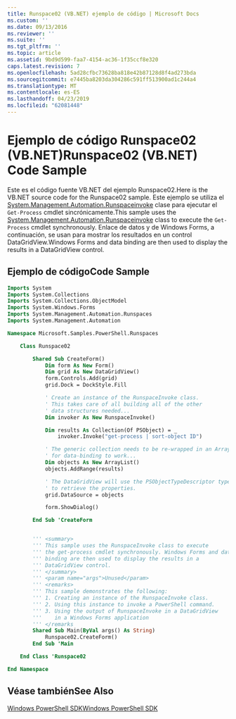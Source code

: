 ```yaml
---
title: Runspace02 (VB.NET) ejemplo de código | Microsoft Docs
ms.custom: ''
ms.date: 09/13/2016
ms.reviewer: ''
ms.suite: ''
ms.tgt_pltfrm: ''
ms.topic: article
ms.assetid: 9bd9d599-faa7-4154-ac36-1f35ccf8e320
caps.latest.revision: 7
ms.openlocfilehash: 5ad28cfbc73628ba818e42b87128d8f4ad273bda
ms.sourcegitcommit: e7445ba8203da304286c591ff513900ad1c244a4
ms.translationtype: MT
ms.contentlocale: es-ES
ms.lasthandoff: 04/23/2019
ms.locfileid: "62081448"
---
```

# <a name="runspace02-vbnet-code-sample"></a><span data-ttu-id="c0ccc-102">Ejemplo de código Runspace02 (VB.NET)</span><span class="sxs-lookup"><span data-stu-id="c0ccc-102">Runspace02 (VB.NET) Code Sample</span></span>

<span data-ttu-id="c0ccc-103">Este es el código fuente VB.NET del ejemplo Runspace02.</span><span class="sxs-lookup"><span data-stu-id="c0ccc-103">Here is the VB.NET source code for the Runspace02 sample.</span></span> <span data-ttu-id="c0ccc-104">Este ejemplo se utiliza el [System.Management.Automation.Runspaceinvoke](/dotnet/api/System.Management.Automation.RunspaceInvoke) clase para ejecutar el `Get-Process` cmdlet sincrónicamente.</span><span class="sxs-lookup"><span data-stu-id="c0ccc-104">This sample uses the [System.Management.Automation.Runspaceinvoke](/dotnet/api/System.Management.Automation.RunspaceInvoke) class to execute the `Get-Process` cmdlet synchronously.</span></span> <span data-ttu-id="c0ccc-105">Enlace de datos y de Windows Forms, a continuación, se usan para mostrar los resultados en un control DataGridView.</span><span class="sxs-lookup"><span data-stu-id="c0ccc-105">Windows Forms and data binding are then used to display the results in a DataGridView control.</span></span>

## <a name="code-sample"></a><span data-ttu-id="c0ccc-106">Ejemplo de código</span><span class="sxs-lookup"><span data-stu-id="c0ccc-106">Code Sample</span></span>

```vb
Imports System
Imports System.Collections
Imports System.Collections.ObjectModel
Imports System.Windows.Forms
Imports System.Management.Automation.Runspaces
Imports System.Management.Automation

Namespace Microsoft.Samples.PowerShell.Runspaces

    Class Runspace02

        Shared Sub CreateForm()
            Dim form As New Form()
            Dim grid As New DataGridView()
            form.Controls.Add(grid)
            grid.Dock = DockStyle.Fill

            ' Create an instance of the RunspaceInvoke class.
            ' This takes care of all building all of the other
            ' data structures needed...
            Dim invoker As New RunspaceInvoke()

            Dim results As Collection(Of PSObject) = _
                invoker.Invoke("get-process | sort-object ID")

            ' The generic collection needs to be re-wrapped in an ArrayList
            ' for data-binding to work...
            Dim objects As New ArrayList()
            objects.AddRange(results)

            ' The DataGridView will use the PSObjectTypeDescriptor type
            ' to retrieve the properties.
            grid.DataSource = objects

            form.ShowDialog()

        End Sub 'CreateForm


        ''' <summary>
        ''' This sample uses the RunspaceInvoke class to execute
        ''' the get-process cmdlet synchronously. Windows Forms and data
        ''' binding are then used to display the results in a
        ''' DataGridView control.
        ''' </summary>
        ''' <param name="args">Unused</param>
        ''' <remarks>
        ''' This sample demonstrates the following:
        ''' 1. Creating an instance of the RunspaceInvoke class.
        ''' 2. Using this instance to invoke a PowerShell command.
        ''' 3. Using the output of RunspaceInvoke in a DataGridView
        '''    in a Windows Forms application
        ''' </remarks
        Shared Sub Main(ByVal args() As String)
            Runspace02.CreateForm()
        End Sub 'Main

    End Class 'Runspace02

End Namespace
```

<!-- TODO!!!: [!code-csharp[Runspace02.vb](../../powershell-sdk-samples/SDK-2.0/vb/Runspace02/Runspace02.vb#L09-L68 "Runspace02.vb")] -->

## <a name="see-also"></a><span data-ttu-id="c0ccc-107">Véase también</span><span class="sxs-lookup"><span data-stu-id="c0ccc-107">See Also</span></span>

[<span data-ttu-id="c0ccc-108">Windows PowerShell SDK</span><span class="sxs-lookup"><span data-stu-id="c0ccc-108">Windows PowerShell SDK</span></span>](../windows-powershell-reference.md)